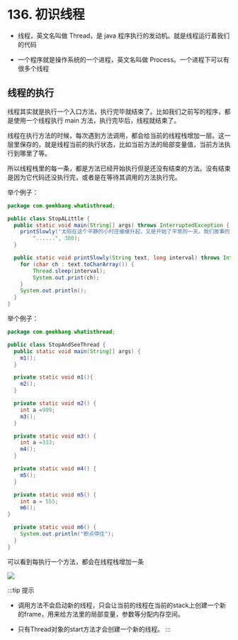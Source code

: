 # 136. 初识线程

- 线程，英文名叫做 Thread，是 java 程序执行的发动机。就是线程运行着我们的代码

- 一个程序就是操作系统的一个进程，英文名叫做 Process。一个进程下可以有很多个线程

## 线程的执行

线程其实就是执行一个入口方法，执行完毕就结束了。比如我们之前写的程序，都是使用一个线程执行 main 方法，执行完毕后，线程就结束了。

线程在执行方法的时候，每次遇到方法调用，都会给当前的线程栈增加一层。这一层里保存的，就是线程当前的执行状态，比如当前方法的局部变量值，当前方法执行到哪里了等。

所以线程栈里的每一条，都是方法已经开始执行但是还没有结束的方法。没有结束是因为它代码还没执行完，或者是在等待其调用的方法执行完。

举个例子：

```java
package com.geekbang.whatisthread;

public class StopALittle {
  public static void main(String[] args) throws InterruptedException {
    printSlowly("太阳在这个平静的小村庄缓缓升起，又是开始了平常的一天。我们故事的主人公睡眼惺忪的起来\n" +
        "......", 300);
  }

  public static void printSlowly(String text, long interval) throws InterruptedException {
    for (char ch : text.toCharArray()) {
        Thread.sleep(interval);
        System.out.print(ch);
    }
    System.out.println();
  }
}
```

举个例子：

```java
package com.geekbang.whatisthread;

public class StopAndSeeThread {
  public static void main(String[] args) {
    m1();
  }

  private static void m1(){
    m2();
  }

  private static void m2() {
    int a =999;
    m3();
  }

  private static void m3() {
    int a =333;
    m4();
  }

  private static void m4() {
    m5();
  }

  private static void m5() {
    int a = 555;
    m6();
}

  private static void m6() {
    System.out.println("断点停住");
  }
}
```
可以看到每执行一个方法，都会在线程栈增加一条

![](https://p0.ssl.qhimg.com/t01f2487d31d76899e1.png)

:::tip 提示
- 调用方法不会启动新的线程，只会让当前的线程在当前的stack上创建一个新的frame，用来给方法里的局部变量，参数等分配内存空间。

- 只有Thread对象的start方法才会创建一个新的线程。
:::